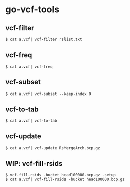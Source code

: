 # go-vcf-tools

## vcf-filter

```
$ cat a.vcf| vcf-filter rslist.txt
```

## vcf-freq

```
$ cat a.vcf| vcf-freq
```

## vcf-subset

```
$ cat a.vcf| vcf-subset --keep-index 0
```

## vcf-to-tab

```
$ cat a.vcf| vcf-to-tab
```

## vcf-update

```
$ cat a.vcf| vcf-update RsMergeArch.bcp.gz
```

## WIP: vcf-fill-rsids

```
$ vcf-fill-rsids -bucket head100000.bcp.gz -setup
$ cat a.vcf| vcf-fill-rsids -bucket head100000.bcp.gz
```
